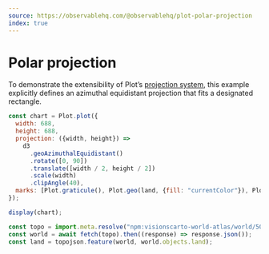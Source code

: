 ```yaml
---
source: https://observablehq.com/@observablehq/plot-polar-projection
index: true
---
```


# Polar projection

To demonstrate the extensibility of Plot’s [projection system](https://observablehq.com/plot/features/projections), this example explicitly defines an azimuthal equidistant projection that fits a designated rectangle.

```js echo
const chart = Plot.plot({
  width: 688,
  height: 688,
  projection: ({width, height}) =>
    d3
      .geoAzimuthalEquidistant()
      .rotate([0, 90])
      .translate([width / 2, height / 2])
      .scale(width)
      .clipAngle(40),
  marks: [Plot.graticule(), Plot.geo(land, {fill: "currentColor"}), Plot.frame()]
});

display(chart);
```

```js echo
const topo = import.meta.resolve("npm:visionscarto-world-atlas/world/50m.json");
const world = await fetch(topo).then((response) => response.json());
const land = topojson.feature(world, world.objects.land);
```
